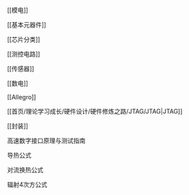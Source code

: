 [[模电]]

[[基本元器件]]

[[芯片分类]]

[[测控电路]]

[[传感器]]

[[数电]]

[[Allegro]]

[[首页/理论学习成长/硬件设计/硬件修炼之路/JTAG/JTAG|JTAG]]

[[封装]]

高速数字接口原理与测试指南

导热公式

对流换热公式

辐射4次方公式